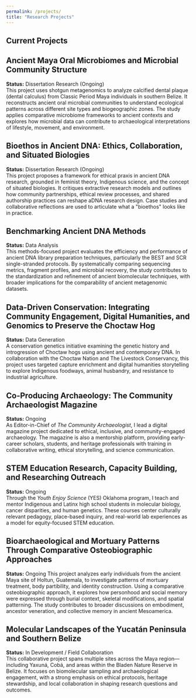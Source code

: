 ```yaml
---
permalink: /projects/
title: "Research Projects"
---
```

## Current Projects
## Ancient Maya Oral Microbiomes and Microbial Community Structure  
**Status:** Dissertation Research (Ongoing)  
This project uses shotgun metagenomics to analyze calcified dental plaque (dental calculus) from Classic Period Maya individuals in southern Belize. It reconstructs ancient oral microbial communities to understand ecological patterns across different site types and biogeographic zones. The study applies comparative microbiome frameworks to ancient contexts and explores how microbial data can contribute to archaeological interpretations of lifestyle, movement, and environment.

## Bioethos in Ancient DNA: Ethics, Collaboration, and Situated Biologies  
**Status:** Dissertation Research (Ongoing)   
This project proposes a framework for ethical praxis in ancient DNA research, grounded in feminist theory, Indigenous science, and the concept of situated biologies. It critiques extractive research models and outlines how community partnerships, ethical review processes, and shared authorship practices can reshape aDNA research design. Case studies and collaborative reflections are used to articulate what a "bioethos" looks like in practice.

## Benchmarking Ancient DNA Methods  
**Status:** Data Analysis  
This methods-focused project evaluates the efficiency and performance of ancient DNA library preparation techniques, particularly the BEST and SCR single-stranded protocols. By systematically comparing sequencing metrics, fragment profiles, and microbial recovery, the study contributes to the standardization and refinement of ancient biomolecular techniques, with broader implications for the comparability of ancient metagenomic datasets.

## Data-Driven Conservation: Integrating Community Engagement, Digital Humanities, and Genomics to Preserve the Choctaw Hog  
**Status:** Data Generation  
A conservation genetics initiative examining the genetic history and introgression of Choctaw hogs using ancient and contemporary DNA. In collaboration with the Choctaw Nation and The Livestock Conservancy, this project uses targeted capture enrichment and digital humanities storytelling to explore Indigenous foodways, animal husbandry, and resistance to industrial agriculture.

## Co-Producing Archaeology: The Community Archaeologist Magazine  
**Status:** Ongoing  
As Editor-in-Chief of *The Community Archaeologist*, I lead a digital magazine project dedicated to ethical, inclusive, and community-engaged archaeology. The magazine is also a mentorship platform, providing early-career scholars, students, and heritage professionals with training in collaborative writing, ethical storytelling, and science communication.

## STEM Education Research, Capacity Building, and Researching Outreach  
**Status:** Ongoing  
Through the *Youth Enjoy Science* (YES) Oklahoma program, I teach and mentor Indigenous and Latinx high school students in molecular biology, cancer disparities, and human genetics. These courses center culturally relevant pedagogy, place-based inquiry, and real-world lab experiences as a model for equity-focused STEM education.

## Bioarchaeological and Mortuary Patterns Through Comparative Osteobiographic Approaches
**Status:** Ongoing
This project analyzes early individuals from the ancient Maya site of Holtun, Guatemala, to investigate patterns of mortuary treatment, body partibility, and identity construction. Using a comparative osteobiographic approach, it explores how personhood and social memory were expressed through burial context, skeletal modifications, and spatial patterning. The study contributes to broader discussions on embodiment, ancestor veneration, and collective memory in ancient Mesoamerica.
  
## Molecular Landscapes of the Yucatán Peninsula and Southern Belize  
**Status:** In Development / Field Collaboration  
This collaborative project spans multiple sites across the Maya region—including Yaxuná, Cobá, and areas within the Bladen Nature Reserve in Belize. It focuses on biomolecular sampling and archaeological engagement, with a strong emphasis on ethical protocols, heritage stewardship, and local collaboration in shaping research questions and outcomes.

